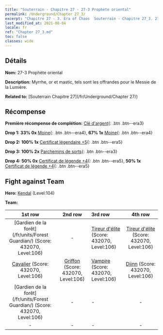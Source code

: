 ```yaml
---
title: "Souterrain - Chapitre 27 - 27-3 Prophète oriental"
permalink: /Underground/Chapter 27_3/
excerpt: "Chapitre 27 - 3. Era of Chaos  Souterrain - Chapitre 27_3. 27-3 Prophète oriental"
last_modified_at: 2021-08-04
locale: fr
ref: "Chapter 27_3.md"
toc: false
classes: wide
---
```


## Détails

 **Nom:** 27-3 Prophète oriental

 **Description:** Myrrhe, or et mastic, tels sont les offrandes pour le Messie de la Lumière.

 **Related to:** [Souterrain Chapitre 27](/fr/Underground/Chapter 27/)

## Récompense

 **Première récompense de complétion:** [Clé d'argent](/ItemsFR/con_693/){: .btn .btn--era3}

 **Drop 1:** **33% 0x** [Moine](/ItemsFR/unt_194/){: .btn .btn--era4}, **67% 1x** [Moine](/ItemsFR/unt_194/){: .btn .btn--era4}

 **Drop 2:** **100% 1x** [Certificat légendaire +5](/ItemsFR/mat_102/){: .btn .btn--era5}

 **Drop 3:** **100% 2x** [Parchemins de sorts](/ItemsFR/con_694/){: .btn .btn--era3}

 **Drop 4:** **50% 0x** [Certificat de légende +4](/ItemsFR/mat_95/){: .btn .btn--era5}, **50% 1x** [Certificat de légende +4](/ItemsFR/mat_95/){: .btn .btn--era5}


## Fight against Team
 **Hero:** [Kendal](/fr/heroes/Kendal/) (Level:104)

 **Team:**


  | 1st row | 2nd row | 3rd row | 4th row |
  |:----:|:----:|:----|:----:|
  | [Gardien de la forêt](/fr/units/Forest Guardian/) (Score: 432070, Level:106)  | - | [Tireur d'élite](/fr/units/Sharpshooter/) (Score: 432070, Level:106)  | [Tireur d'élite](/fr/units/Sharpshooter/) (Score: 432070, Level:106)  |
  | [Cavalier](/fr/units/Cavalier/) (Score: 432070, Level:106)  | [Griffon](/fr/units/Griffin/) (Score: 432070, Level:106)  | [Vampire](/fr/units/Vampire/) (Score: 432070, Level:106)  | [Djinn](/fr/units/Genie/) (Score: 432070, Level:106)  |
  | [Gardien de la forêt](/fr/units/Forest Guardian/) (Score: 432070, Level:106)  | - | - | - |
  | - | - | - | - |


